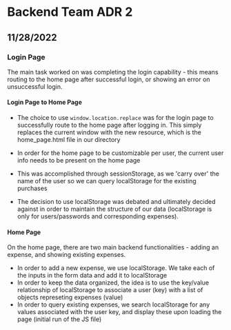 # Backend Team ADR 2

## 11/28/2022

### Login Page
The main task worked on was completing the login capability - this means routing to the home page after successful login, or showing an error on unsuccessful login.

#### **Login Page to Home Page**
- The choice to use ```window.location.replace``` was for the login page to successfully route to the home page after logging in. This simply replaces the current window with the new resource, which is the home_page.html file in our directory
- In order for the home page to be customizable per user, the current user info needs to be present on the home page
- This was accomplished through sessionStorage, as we 'carry over' the name of the user so we can query localStorage for the existing purchases

- The decision to use localStorage was debated and ultimately decided against in order to maintain the structure of our data (localStorage is only for users/passwords and corresponding expenses).


#### **Home Page**
On the home page, there are two main backend functionalities - adding an expense, and showing existing expenses.

- In order to add a new expense, we use localStorage. We take each of the inputs in the form data and add it to localStorage
- In order to keep the data organized, the idea is to use the key/value relationship of localStorage to associate a user (key) with a list of objects represeting expenses (value)
- In order to query existing expenses, we search localStorage for any values associated with the user key, and display these upon loading the page (initial run of the JS file)
